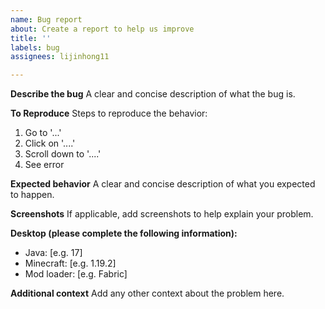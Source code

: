```yaml
---
name: Bug report
about: Create a report to help us improve
title: ''
labels: bug
assignees: lijinhong11

---
```


**Describe the bug**
A clear and concise description of what the bug is.

**To Reproduce**
Steps to reproduce the behavior:
1. Go to '...'
2. Click on '....'
3. Scroll down to '....'
4. See error

**Expected behavior**
A clear and concise description of what you expected to happen.

**Screenshots**
If applicable, add screenshots to help explain your problem.

**Desktop (please complete the following information):**
 - Java: [e.g. 17]
- Minecraft: [e.g. 1.19.2]
- Mod loader: [e.g. Fabric]

**Additional context**
Add any other context about the problem here.
